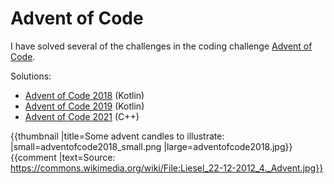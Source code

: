 # Advent of Code 
I have solved several of the challenges in the coding challenge [Advent of Code](https://adventofcode.com).

Solutions:
* [Advent of Code 2018](https://github.com/sjoblomj/adventofcode2018) (Kotlin)
* [Advent of Code 2019](https://github.com/sjoblomj/adventofcode2019) (Kotlin)
* [Advent of Code 2021](https://github.com/sjoblomj/adventofcode2021) (C++)

{{thumbnail |title=Some advent candles to illustrate: |small=adventofcode2018_small.png |large=adventofcode2018.jpg}} {{comment |text=Source: https://commons.wikimedia.org/wiki/File:Liesel_22-12-2012_4._Advent.jpg}}
